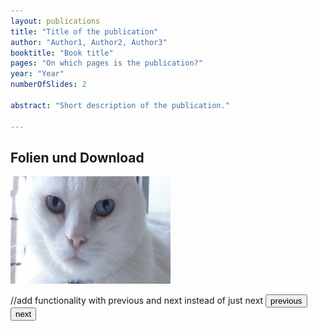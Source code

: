 ```yaml
---
layout: publications
title: "Title of the publication"
author: "Author1, Author2, Author3"
booktitle: "Book title"
pages: "On which pages is the publication?"
year: "Year"
numberOfSlides: 2

abstract: "Short description of the publication."

---
```

## Folien und Download

<body>
<script>
var nummer = 1;
const numberOfSlides = 2;
function folien() {
    if (nummer !== numberOfSlides) {
        nummer = 2;
        return;
    } 
    else {
        nummer = 1;
    }
    source = "/pic"+nummer+".jpg";
    console.log(name);
    document.getElementById('currentSlide').src = source;
}
</script>
<img id="currentSlide" src="/pic1.jpg" width="256" height="172">

<p>
//add functionality with previous and next instead of just next
<button type="button" onclick="folien()">previous</button>
<button type="button" onclick="folien()">next</button>
</p>

</body>
